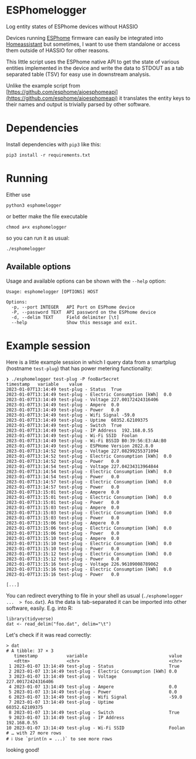 # ESPhomelogger
Log entity states of ESPhome devices without HASSIO

Devices running [ESPhome](https://github.com/esphome/esphome) firmware can
easily be integrated into [Homeassistant](https://www.home-assistant.io/)
but sometimes, I want to use them standalone or access them outside of HASSIO
for other reasons. 

This little script uses the ESPhome native API to get the state of various
entities implemented in the device and write the data to STDOUT as a tab
separated table (TSV) for easy use in downstream analysis.

Unlike the example script from
[https://github.com/esphome/aioesphomeapi](https://github.com/esphome/aioesphomeapi) 
it translates the entity keys to their names and output is trivially parsed by 
other software.

# Dependencies

Install dependencies with `pip3` like this:
    
    pip3 install -r requirements.txt


# Running

Either use

    python3 esphomelogger

or better make the file executable

    chmod a+x esphomelogger 

so you can run it as usual:

    ./esphomelogger

## Available options

Usage and available options can be shown with the `--help` option:

    Usage: esphomelogger [OPTIONS] HOST

    Options:
      -p, --port INTEGER   API Port on ESPhome device
      -P, --password TEXT  API password on the ESPhome device
      -d, --delim TEXT     Field delimiter [\t]
      --help               Show this message and exit.


# Example session

Here is a little example session in which I query data from a smartplug (hostname 
`test-plug`) that has power metering functionality:

    ❯ ./esphomelogger test-plug -P fooBar5ecret
    timestamp	variable	value
    2023-01-07T13:14:49	test-plug - Status	True
    2023-01-07T13:14:49	test-plug - Electric Consumption [kWh]	0.0
    2023-01-07T13:14:49	test-plug - Voltage	227.00172424316406
    2023-01-07T13:14:49	test-plug - Ampere	0.0
    2023-01-07T13:14:49	test-plug - Power	0.0
    2023-01-07T13:14:49	test-plug - Wifi Signal	-59.0
    2023-01-07T13:14:49	test-plug - Uptime	60352.62109375
    2023-01-07T13:14:49	test-plug - Switch	True
    2023-01-07T13:14:49	test-plug - IP Address	192.168.0.55
    2023-01-07T13:14:49	test-plug - Wi-Fi SSID	Foolan
    2023-01-07T13:14:49	test-plug - Wi-Fi BSSID	B0:39:56:E3:AA:B0
    2023-01-07T13:14:49	test-plug - ESPHome Version	2022.8.0
    2023-01-07T13:14:52	test-plug - Voltage	227.08299255371094
    2023-01-07T13:14:52	test-plug - Electric Consumption [kWh]	0.0
    2023-01-07T13:14:52	test-plug - Power	0.0
    2023-01-07T13:14:54	test-plug - Voltage	227.04234313964844
    2023-01-07T13:14:54	test-plug - Electric Consumption [kWh]	0.0
    2023-01-07T13:14:54	test-plug - Power	0.0
    2023-01-07T13:14:57	test-plug - Electric Consumption [kWh]	0.0
    2023-01-07T13:14:57	test-plug - Power	0.0
    2023-01-07T13:15:01	test-plug - Ampere	0.0
    2023-01-07T13:15:01	test-plug - Electric Consumption [kWh]	0.0
    2023-01-07T13:15:01	test-plug - Power	0.0
    2023-01-07T13:15:03	test-plug - Ampere	0.0
    2023-01-07T13:15:03	test-plug - Electric Consumption [kWh]	0.0
    2023-01-07T13:15:03	test-plug - Power	0.0
    2023-01-07T13:15:06	test-plug - Ampere	0.0
    2023-01-07T13:15:06	test-plug - Electric Consumption [kWh]	0.0
    2023-01-07T13:15:06	test-plug - Power	0.0
    2023-01-07T13:15:10	test-plug - Ampere	0.0
    2023-01-07T13:15:10	test-plug - Electric Consumption [kWh]	0.0
    2023-01-07T13:15:10	test-plug - Power	0.0
    2023-01-07T13:15:12	test-plug - Electric Consumption [kWh]	0.0
    2023-01-07T13:15:12	test-plug - Power	0.0
    2023-01-07T13:15:16	test-plug - Voltage	226.96109008789062
    2023-01-07T13:15:16	test-plug - Electric Consumption [kWh]	0.0
    2023-01-07T13:15:16	test-plug - Power	0.0

    [...]

You can redirect everything to file in your shell as usual 
(`./esphomelogger ...  > foo.dat`). As the data is tab-separated it can be
imported into other software, easily. E.g. into R:

    library(tidyverse)
    dat <- read_delim("foo.dat", delim="\t")

Let's check if it was read correctly:

    > dat
    # A tibble: 37 × 3
       timestamp           variable                               value
       <dttm>              <chr>                                  <chr>
     1 2023-01-07 13:14:49 test-plug - Status                     True
     2 2023-01-07 13:14:49 test-plug - Electric Consumption [kWh] 0.0
     3 2023-01-07 13:14:49 test-plug - Voltage                    227.00172424316406
     4 2023-01-07 13:14:49 test-plug - Ampere                     0.0
     5 2023-01-07 13:14:49 test-plug - Power                      0.0
     6 2023-01-07 13:14:49 test-plug - Wifi Signal                -59.0
     7 2023-01-07 13:14:49 test-plug - Uptime                     60352.62109375
     8 2023-01-07 13:14:49 test-plug - Switch                     True
     9 2023-01-07 13:14:49 test-plug - IP Address                 192.168.0.55
    10 2023-01-07 13:14:49 test-plug - Wi-Fi SSID                 Foolan
    # … with 27 more rows
    # ℹ Use `print(n = ...)` to see more rows

looking good!

